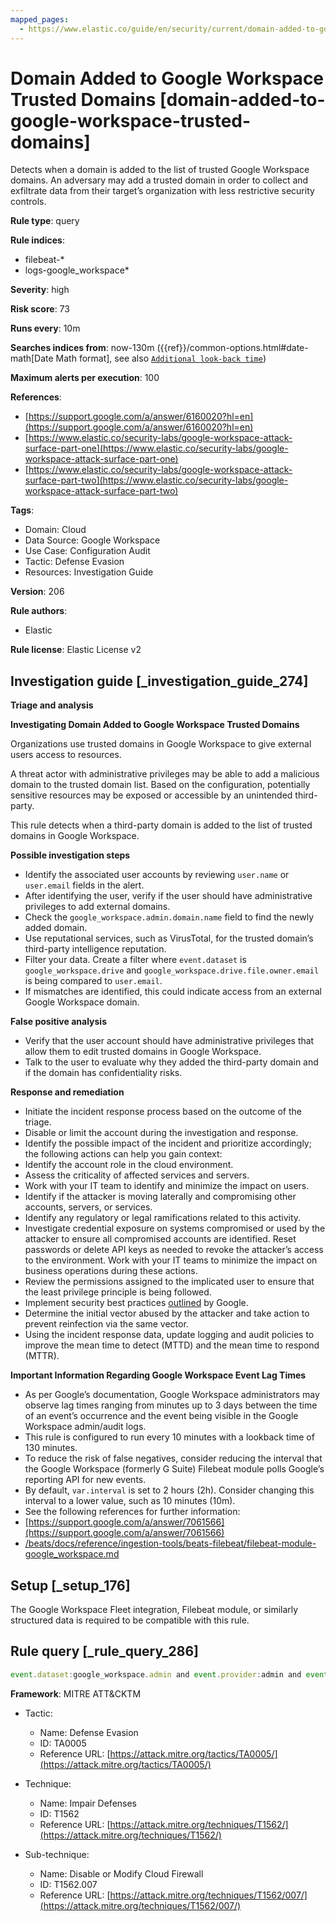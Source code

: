 ```yaml
---
mapped_pages:
  - https://www.elastic.co/guide/en/security/current/domain-added-to-google-workspace-trusted-domains.html
---
```


# Domain Added to Google Workspace Trusted Domains [domain-added-to-google-workspace-trusted-domains]

Detects when a domain is added to the list of trusted Google Workspace domains. An adversary may add a trusted domain in order to collect and exfiltrate data from their target’s organization with less restrictive security controls.

**Rule type**: query

**Rule indices**:

* filebeat-*
* logs-google_workspace*

**Severity**: high

**Risk score**: 73

**Runs every**: 10m

**Searches indices from**: now-130m ({{ref}}/common-options.html#date-math[Date Math format], see also [`Additional look-back time`](docs-content://solutions/security/detect-and-alert/create-detection-rule.md#rule-schedule))

**Maximum alerts per execution**: 100

**References**:

* [https://support.google.com/a/answer/6160020?hl=en](https://support.google.com/a/answer/6160020?hl=en)
* [https://www.elastic.co/security-labs/google-workspace-attack-surface-part-one](https://www.elastic.co/security-labs/google-workspace-attack-surface-part-one)
* [https://www.elastic.co/security-labs/google-workspace-attack-surface-part-two](https://www.elastic.co/security-labs/google-workspace-attack-surface-part-two)

**Tags**:

* Domain: Cloud
* Data Source: Google Workspace
* Use Case: Configuration Audit
* Tactic: Defense Evasion
* Resources: Investigation Guide

**Version**: 206

**Rule authors**:

* Elastic

**Rule license**: Elastic License v2

## Investigation guide [_investigation_guide_274]

**Triage and analysis**

**Investigating Domain Added to Google Workspace Trusted Domains**

Organizations use trusted domains in Google Workspace to give external users access to resources.

A threat actor with administrative privileges may be able to add a malicious domain to the trusted domain list. Based on the configuration, potentially sensitive resources may be exposed or accessible by an unintended third-party.

This rule detects when a third-party domain is added to the list of trusted domains in Google Workspace.

**Possible investigation steps**

* Identify the associated user accounts by reviewing `user.name` or `user.email` fields in the alert.
* After identifying the user, verify if the user should have administrative privileges to add external domains.
* Check the `google_workspace.admin.domain.name` field to find the newly added domain.
* Use reputational services, such as VirusTotal, for the trusted domain’s third-party intelligence reputation.
* Filter your data. Create a filter where `event.dataset` is `google_workspace.drive` and `google_workspace.drive.file.owner.email` is being compared to `user.email`.
* If mismatches are identified, this could indicate access from an external Google Workspace domain.

**False positive analysis**

* Verify that the user account should have administrative privileges that allow them to edit trusted domains in Google Workspace.
* Talk to the user to evaluate why they added the third-party domain and if the domain has confidentiality risks.

**Response and remediation**

* Initiate the incident response process based on the outcome of the triage.
* Disable or limit the account during the investigation and response.
* Identify the possible impact of the incident and prioritize accordingly; the following actions can help you gain context:
* Identify the account role in the cloud environment.
* Assess the criticality of affected services and servers.
* Work with your IT team to identify and minimize the impact on users.
* Identify if the attacker is moving laterally and compromising other accounts, servers, or services.
* Identify any regulatory or legal ramifications related to this activity.
* Investigate credential exposure on systems compromised or used by the attacker to ensure all compromised accounts are identified. Reset passwords or delete API keys as needed to revoke the attacker’s access to the environment. Work with your IT teams to minimize the impact on business operations during these actions.
* Review the permissions assigned to the implicated user to ensure that the least privilege principle is being followed.
* Implement security best practices [outlined](https://support.google.com/a/answer/7587183) by Google.
* Determine the initial vector abused by the attacker and take action to prevent reinfection via the same vector.
* Using the incident response data, update logging and audit policies to improve the mean time to detect (MTTD) and the mean time to respond (MTTR).

**Important Information Regarding Google Workspace Event Lag Times**

* As per Google’s documentation, Google Workspace administrators may observe lag times ranging from minutes up to 3 days between the time of an event’s occurrence and the event being visible in the Google Workspace admin/audit logs.
* This rule is configured to run every 10 minutes with a lookback time of 130 minutes.
* To reduce the risk of false negatives, consider reducing the interval that the Google Workspace (formerly G Suite) Filebeat module polls Google’s reporting API for new events.
* By default, `var.interval` is set to 2 hours (2h). Consider changing this interval to a lower value, such as 10 minutes (10m).
* See the following references for further information:
* [https://support.google.com/a/answer/7061566](https://support.google.com/a/answer/7061566)
* [/beats/docs/reference/ingestion-tools/beats-filebeat/filebeat-module-google_workspace.md](beats://docs/reference/filebeat/filebeat-module-google_workspace.md)


## Setup [_setup_176]

The Google Workspace Fleet integration, Filebeat module, or similarly structured data is required to be compatible with this rule.


## Rule query [_rule_query_286]

```js
event.dataset:google_workspace.admin and event.provider:admin and event.category:iam and event.action:ADD_TRUSTED_DOMAINS
```

**Framework**: MITRE ATT&CKTM

* Tactic:

    * Name: Defense Evasion
    * ID: TA0005
    * Reference URL: [https://attack.mitre.org/tactics/TA0005/](https://attack.mitre.org/tactics/TA0005/)

* Technique:

    * Name: Impair Defenses
    * ID: T1562
    * Reference URL: [https://attack.mitre.org/techniques/T1562/](https://attack.mitre.org/techniques/T1562/)

* Sub-technique:

    * Name: Disable or Modify Cloud Firewall
    * ID: T1562.007
    * Reference URL: [https://attack.mitre.org/techniques/T1562/007/](https://attack.mitre.org/techniques/T1562/007/)



